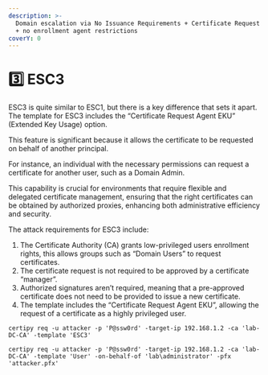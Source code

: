 ```yaml
---
description: >-
  Domain escalation via No Issuance Requirements + Certificate Request Agent EKU
  + no enrollment agent restrictions
coverY: 0
---
```


# 3️⃣ ESC3

ESC3 is quite similar to ESC1, but there is a key difference that sets it apart. The template for ESC3 includes the “Certificate Request Agent EKU” (Extended Key Usage) option.&#x20;

This feature is significant because it allows the certificate to be requested on behalf of another principal.&#x20;

For instance, an individual with the necessary permissions can request a certificate for another user, such as a Domain Admin.&#x20;

This capability is crucial for environments that require flexible and delegated certificate management, ensuring that the right certificates can be obtained by authorized proxies, enhancing both administrative efficiency and security.

The attack requirements for ESC3 include:

1. The Certificate Authority (CA) grants low-privileged users enrollment rights, this allows groups such as “Domain Users” to request certificates.
2. The certificate request is not required to be approved by a certificate “manager”.
3. Authorized signatures aren’t required, meaning that a pre-approved certificate does not need to be provided to issue a new certificate.
4. The template includes the “Certificate Request Agent EKU”, allowing the request of a certificate as a highly privileged user.

```
certipy req -u attacker -p 'P@ssw0rd' -target-ip 192.168.1.2 -ca 'lab-DC-CA' -template 'ESC3'
```

```
certipy req -u attacker -p 'P@ssw0rd' -target-ip 192.168.1.2 -ca 'lab-DC-CA' -template 'User' -on-behalf-of 'lab\administrator' -pfx 'attacker.pfx'
```

